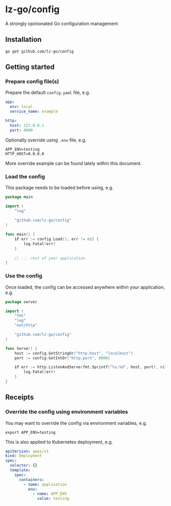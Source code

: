 # lz-go/config

A strongly opinionated Go configuration management

## Installation

```shell
go get github.com/lz-go/config
```

## Getting started

### Prepare config file(s)

Prepare the default `config.yaml` file, e.g.

```yaml
app:
  env: local
  service_name: example

http:
  host: 127.0.0.1
  port: 8000
```

Optionally override using `.env` file, e.g.

```text
APP_ENV=testing
HTTP_HOST=0.0.0.0
```

More override example can be found lately within this document.

### Load the config

This package needs to be loaded before using, e.g.

```go
package main

import (
	"log"
	
	"github.com/lz-go/config"
)

func main() {
	if err := config.Load(); err != nil {
		log.Fatal(err)
    }
	
	// ... rest of your application
}
```

### Use the config

Once loaded, the config can be accessed anywhere within your application, e.g.

```go
package server

import (
	"fmt"
	"log"
	"net/http"

	"github.com/lz-go/config"
)

func Serve() {
	host := config.GetStringOr("http.host", "localhost")
	port := config.GetIntOr("http.port", 8000)

	if err := http.ListenAndServe(fmt.Sprintf("%s:%d", host, port), nil); err != nil {
		log.Fatal(err)
	}
}
```

## Receipts

### Override the config using environment variables

You may want to override the config via environment variables, e.g.

```shell
export APP_ENV=testing
```

This is also applied to Kubernetes deployment, e.g.

```yaml
apiVersion: apps/v1
kind: Deployment
spec:
  selector: {}
  template:
    spec:
      containers:
        - name: application
          env:
            - name: APP_ENV
              value: testing
```

